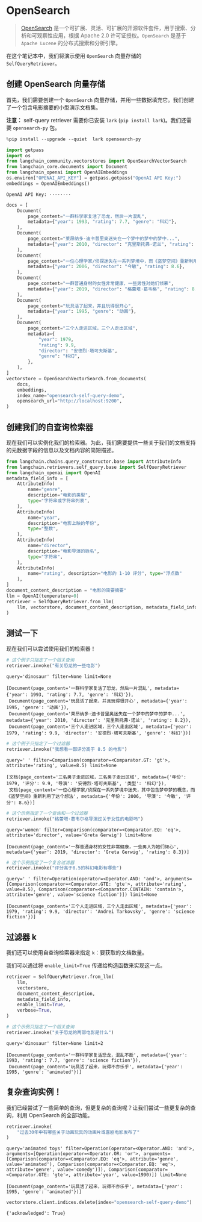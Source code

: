 # OpenSearch

> [OpenSearch](https://opensearch.org/) 是一个可扩展、灵活、可扩展的开源软件套件，用于搜索、分析和可观察性应用，根据 Apache 2.0 许可证授权。`OpenSearch` 是基于 `Apache Lucene` 的分布式搜索和分析引擎。

在这个笔记本中，我们将演示使用 `OpenSearch` 向量存储的 `SelfQueryRetriever`。

## 创建 OpenSearch 向量存储

首先，我们需要创建一个 `OpenSearch` 向量存储，并用一些数据填充它。我们创建了一个包含电影摘要的小型演示文档集。

**注意：** self-query retriever 需要你已安装 `lark` (`pip install lark`)。我们还需要 `opensearch-py` 包。

```python
%pip install --upgrade --quiet  lark opensearch-py
```

```python
import getpass
import os
from langchain_community.vectorstores import OpenSearchVectorSearch
from langchain_core.documents import Document
from langchain_openai import OpenAIEmbeddings
os.environ["OPENAI_API_KEY"] = getpass.getpass("OpenAI API Key:")
embeddings = OpenAIEmbeddings()
```

```output
OpenAI API Key: ········
```

```python
docs = [
    Document(
        page_content="一群科学家复活了恐龙，然后一片混乱",
        metadata={"year": 1993, "rating": 7.7, "genre": "科幻"},
    ),
    Document(
        page_content="莱昂纳多·迪卡普里奥迷失在一个梦中的梦中的梦中...",
        metadata={"year": 2010, "director": "克里斯托弗·诺兰", "rating": 8.2},
    ),
    Document(
        page_content="一位心理学家/侦探迷失在一系列梦境中，而《盗梦空间》重新利用了这个想法",
        metadata={"year": 2006, "director": "今敏", "rating": 8.6},
    ),
    Document(
        page_content="一群普通身材的女性非常健康，一些男性对她们倾慕",
        metadata={"year": 2019, "director": "格蕾塔·葛韦格", "rating": 8.3},
    ),
    Document(
        page_content="玩具活了起来，并且玩得很开心",
        metadata={"year": 1995, "genre": "动画"},
    ),
    Document(
        page_content="三个人走进区域，三个人走出区域",
        metadata={
            "year": 1979,
            "rating": 9.9,
            "director": "安德烈·塔可夫斯基",
            "genre": "科幻",
        },
    ),
]
vectorstore = OpenSearchVectorSearch.from_documents(
    docs,
    embeddings,
    index_name="opensearch-self-query-demo",
    opensearch_url="http://localhost:9200",
)
```

## 创建我们的自查询检索器

现在我们可以实例化我们的检索器。为此，我们需要提供一些关于我们的文档支持的元数据字段的信息以及文档内容的简短描述。

```python
from langchain.chains.query_constructor.base import AttributeInfo
from langchain.retrievers.self_query.base import SelfQueryRetriever
from langchain_openai import OpenAI
metadata_field_info = [
    AttributeInfo(
        name="genre",
        description="电影的类型",
        type="字符串或字符串列表",
    ),
    AttributeInfo(
        name="year",
        description="电影上映的年份",
        type="整数",
    ),
    AttributeInfo(
        name="director",
        description="电影导演的姓名",
        type="字符串",
    ),
    AttributeInfo(
        name="rating", description="电影的 1-10 评分", type="浮点数"
    ),
]
document_content_description = "电影的简要摘要"
llm = OpenAI(temperature=0)
retriever = SelfQueryRetriever.from_llm(
    llm, vectorstore, document_content_description, metadata_field_info, verbose=True
)
```

## 测试一下

现在我们可以尝试使用我们的检索器！

```python
# 这个例子只指定了一个相关查询
retriever.invoke("有关恐龙的一些电影")
```

```output
query='dinosaur' filter=None limit=None
```

```output
[Document(page_content='一群科学家复活了恐龙，然后一片混乱', metadata={'year': 1993, 'rating': 7.7, 'genre': '科幻'}),
 Document(page_content='玩具活了起来，并且玩得很开心', metadata={'year': 1995, 'genre': '动画'}),
 Document(page_content='莱昂纳多·迪卡普里奥迷失在一个梦中的梦中的梦中...', metadata={'year': 2010, 'director': '克里斯托弗·诺兰', 'rating': 8.2}),
 Document(page_content='三个人走进区域，三个人走出区域', metadata={'year': 1979, 'rating': 9.9, 'director': '安德烈·塔可夫斯基', 'genre': '科幻'})]
```

```python
# 这个例子只指定了一个过滤器
retriever.invoke("我想看一部评分高于 8.5 的电影")
```

```output
query=' ' filter=Comparison(comparator=<Comparator.GT: 'gt'>, attribute='rating', value=8.5) limit=None
```

```output
[文档(page_content='三名男子走进区域，三名男子走出区域', metadata={'年份': 1979, '评分': 9.9, '导演': '安德烈·塔可夫斯基', '类型': '科幻'}),
 文档(page_content='一位心理学家/侦探在一系列梦境中迷失，其中包含梦中梦的概念，而《盗梦空间》重新利用了这个想法', metadata={'年份': 2006, '导演': '今敏', '评分': 8.6})]
```

```python
# 这个示例指定了一个查询和一个过滤器
retriever.invoke("格蕾塔·葛韦尔格导演过关于女性的电影吗")
```

```output
query='women' filter=Comparison(comparator=<Comparator.EQ: 'eq'>, attribute='director', value='Greta Gerwig') limit=None
```

```output
[Document(page_content='一群普通身材的女性非常健康，一些男人为她们倾心', metadata={'year': 2019, 'director': 'Greta Gerwig', 'rating': 8.3})]
```

```python
# 这个示例指定了一个复合过滤器
retriever.invoke("评分高于8.5的科幻电影有哪些")
```

```output
query=' ' filter=Operation(operator=<Operator.AND: 'and'>, arguments=[Comparison(comparator=<Comparator.GTE: 'gte'>, attribute='rating', value=8.5), Comparison(comparator=<Comparator.CONTAIN: 'contain'>, attribute='genre', value='science fiction')]) limit=None
```

```output
[Document(page_content='三个人走进区域，三个人走出区域', metadata={'year': 1979, 'rating': 9.9, 'director': 'Andrei Tarkovsky', 'genre': 'science fiction'})]
```

## 过滤器 k

我们还可以使用自查询检索器来指定 `k`：要获取的文档数量。

我们可以通过将 `enable_limit=True` 传递给构造函数来实现这一点。

```python
retriever = SelfQueryRetriever.from_llm(
    llm,
    vectorstore,
    document_content_description,
    metadata_field_info,
    enable_limit=True,
    verbose=True,
)
```

```python
# 这个示例只指定了一个相关查询
retriever.invoke("关于恐龙的两部电影是什么")
```

```output
query='dinosaur' filter=None limit=2
```

```output
[Document(page_content='一群科学家复活恐龙，混乱不断', metadata={'year': 1993, 'rating': 7.7, 'genre': 'science fiction'}),
 Document(page_content='玩具活了起来，玩得不亦乐乎', metadata={'year': 1995, 'genre': 'animated'})]
```

## 复杂查询实例！

我们已经尝试了一些简单的查询，但更复杂的查询呢？让我们尝试一些更复杂的查询，利用 OpenSearch 的全部功能。

```python
retriever.invoke(
    "过去30年中有哪些关于动画玩具的动画片或喜剧电影发布了"
)
```

```output
query='animated toys' filter=Operation(operator=<Operator.AND: 'and'>, arguments=[Operation(operator=<Operator.OR: 'or'>, arguments=[Comparison(comparator=<Comparator.EQ: 'eq'>, attribute='genre', value='animated'), Comparison(comparator=<Comparator.EQ: 'eq'>, attribute='genre', value='comedy')]), Comparison(comparator=<Comparator.GTE: 'gte'>, attribute='year', value=1990)]) limit=None
```

```output
[Document(page_content='玩具活了起来，玩得不亦乐乎', metadata={'year': 1995, 'genre': 'animated'})]
```

```python
vectorstore.client.indices.delete(index="opensearch-self-query-demo")
```

```output
{'acknowledged': True}
```